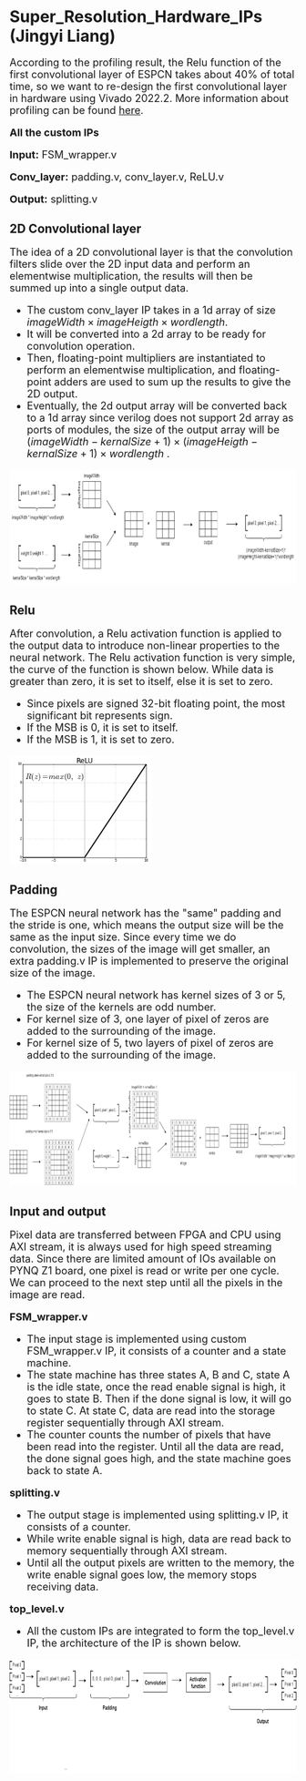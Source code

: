 # Super_Resolution_Hardware_IPs (Jingyi Liang)

<font size = 4>

According to the profiling result, the Relu function of the first convolutional layer of ESPCN takes about 40% of total time, so we want to re-design the first convolutional layer in hardware using Vivado 2022.2. More information about profiling can be found [here](https://github.com/Terrortorpe/FPGA-Consultancy/tree/clean/Super_Resolution_Methods). 


**All the custom IPs**
 
**Input:** FSM_wrapper.v
 
**Conv_layer:** padding.v, conv_layer.v, ReLU.v
 
**Output:** splitting.v
 

</font>


## 2D Convolutional layer

<font size = 4>
 
The idea of a 2D convolutional layer is that the convolution filters slide over the 2D input data and perform an elementwise multiplication, the results will then be summed up into a single output data. 

- The custom conv_layer IP takes in a 1d array of size $imageWidth\times imageHeigth\times wordlength$.
- It will be converted into a 2d array to be ready for convolution operation.
- Then, floating-point multipliers are instantiated to perform an elementwise multiplication, and floating-point adders are used to sum up the results to give the 2D output. 
- Eventually, the 2d output array will be converted back to a 1d array since verilog does not support 2d array as ports of modules, the size of the output array will be $(imageWidth-kernalSize+1)\times (imageHeigth-kernalSize+1)\times wordlength$ .

</font>

<img src="conv_pic.png" width="800" height="200" /> 

## Relu

<font size = 4>

After convolution, a Relu activation function is applied to the output data to introduce non-linear properties to the neural network. The Relu activation function is very simple, the curve of the function is shown below. While data is greater than zero, it is set to itself, else it is set to zero.  

- Since pixels are signed 32-bit floating point, the most significant bit represents sign.
- If the MSB is 0, it is set to itself.
- If the MSB is 1, it is set to zero.

</font>

<img src="Relu.png" width="250" height="190" /> 

## Padding

<font size = 4>

The ESPCN neural network has the "same" padding and the stride is one, which means the output size will be the same as the input size. Since every time we do convolution, the sizes of the image will get smaller, an extra padding.v IP is implemented to preserve the original size of the image.

- The ESPCN neural network has kernel sizes of 3 or 5, the size of the kernels are odd number.
- For kernel size of 3, one layer of pixel of zeros are added to the surrounding of the image. 
- For kernel size of 5, two layers of pixel of zeros are added to the surrounding of the image.
 
 <img src="padding_pic2.png" width="900" height="200" /> 

</font>

## Input and output

<font size = 4>

Pixel data are transferred between FPGA and CPU using AXI stream, it is always used for high speed streaming data. Since there are limited amount of IOs available on PYNQ Z1 board, one pixel is read or write per one cycle. We can proceed to the next step until all the pixels in the image are read. 

**FSM_wrapper.v**

- The input stage is implemented using custom FSM_wrapper.v IP, it consists of a counter and a state machine. 
- The state machine has three states A, B and C, state A is the idle state, once the read enable signal is high, it goes to state B. Then if the done signal is low, it will go to state C. At state C, data are read into the storage register sequentially through AXI stream. 
- The counter counts the number of pixels that have been read into the register. Until all the data are read, the done signal goes high, and the state machine goes back to state A. 

**splitting.v**

- The output stage is implemented using splitting.v IP, it consists of a counter. 
- While write enable signal is high, data are read back to memory sequentially through AXI stream. 
- Until all the output pixels are written to the memory, the write enable signal goes low, the memory stops receiving data. 

**top_level.v**
 
- All the custom IPs are integrated to form the top_level.v IP, the architecture of the IP is shown below.
 
<img src="hw_flow.png" width="900" height="200" /> 

</font>



